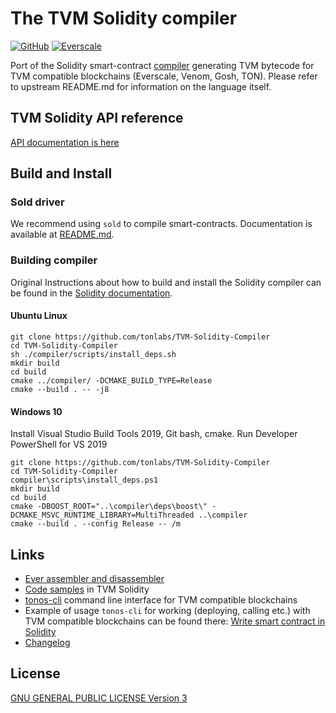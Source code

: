<meta name="title" content="TVM-Solidity-Compiler">
<meta name="description" content="Solidity compiler for TVM">
<meta name='keywords' content='compiler, smart-contracts, blockchain, solidity, tvm, everscale, everos, venom-blockchain, venom-developer-program'>

# The TVM Solidity compiler

[![GitHub](https://img.shields.io/github/license/tonlabs/TVM-Solidity-Compiler?style=for-the-badge)](./LICENSE)
[![Everscale](https://custom-icon-badges.demolab.com/badge/-everscale-13173e?style=for-the-badge&logoColor=yellow&logo=everscale)](https://everscale.network/)


Port of the Solidity smart-contract [compiler](https://github.com/ethereum/solidity) generating TVM bytecode for TVM compatible blockchains (Everscale, Venom, Gosh, TON). Please refer to upstream README.md for information on the language itself.

## TVM Solidity API reference

[API documentation is here](https://github.com/tonlabs/TVM-Solidity-Compiler/blob/master/API.md)

## Build and Install

### Sold driver

We recommend using `sold` to compile smart-contracts. Documentation is available at [README.md](https://github.com/tonlabs/TVM-Solidity-Compiler/blob/master/sold/README.md).

### Building compiler

Original Instructions about how to build and install the Solidity compiler can be found in the [Solidity documentation](https://solidity.readthedocs.io/en/latest/installing-solidity.html#building-from-source).

#### Ubuntu Linux

```shell
git clone https://github.com/tonlabs/TVM-Solidity-Compiler
cd TVM-Solidity-Compiler
sh ./compiler/scripts/install_deps.sh
mkdir build
cd build
cmake ../compiler/ -DCMAKE_BUILD_TYPE=Release
cmake --build . -- -j8
```

#### Windows 10

Install Visual Studio Build Tools 2019, Git bash, cmake.
Run Developer PowerShell for VS 2019

```shell
git clone https://github.com/tonlabs/TVM-Solidity-Compiler
cd TVM-Solidity-Compiler
compiler\scripts\install_deps.ps1
mkdir build
cd build
cmake -DBOOST_ROOT="..\compiler\deps\boost\" -DCMAKE_MSVC_RUNTIME_LIBRARY=MultiThreaded ..\compiler
cmake --build . --config Release -- /m
```

## Links

 * [Ever assembler and disassembler](https://github.com/tonlabs/ever-assembler)
 * [Code samples](https://github.com/tonlabs/samples/tree/master/solidity) in TVM Solidity
 * [tonos-cli](https://github.com/tonlabs/tonos-cli) command line interface for TVM compatible blockchains
 * Example of usage `tonos-cli` for working (deploying, calling etc.) with TVM compatible blockchains can be found there: [Write smart contract in Solidity](https://docs.ton.dev/86757ecb2/p/950f8a-write-smart-contract-in-solidity)
 * [Changelog](https://github.com/tonlabs/TVM-Solidity-Compiler/blob/master/Changelog_TON.md)

## License
[GNU GENERAL PUBLIC LICENSE Version 3](./LICENSE)
